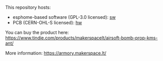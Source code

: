 This repository hosts:

* esphome-based software (GPL-3.0 licensed): [sw](/sw)
* PCB (CERN-OHL-S licensed): [hw](/hw)

You can buy the product here: https://www.tindie.com/products/makerspacelt/airsoft-bomb-prop-kms-ant/

More information: https://armory.makerspace.lt/
